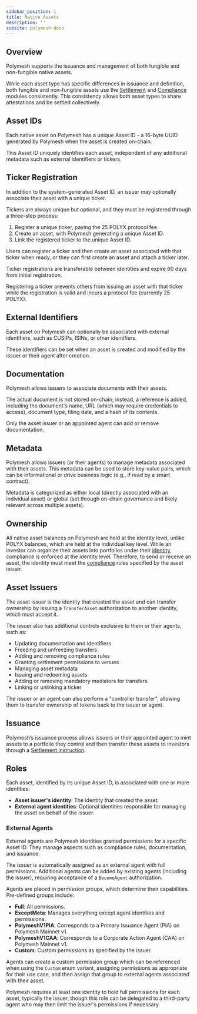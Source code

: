 ```yaml
---
sidebar_position: 1
title: Native Assets
description: ''
subsite: polymesh-docs
---
```


## Overview

Polymesh supports the issuance and management of both fungible and non-fungible native assets.

While each asset type has specific differences in issuance and definition, both fungible and non-fungible assets use the [Settlement](../../settlement/) and [Compliance](../../compliance/) modules consistently. This consistency allows both asset types to share attestations and be settled collectively.

## Asset IDs

Each native asset on Polymesh has a unique Asset ID - a 16-byte UUID generated by Polymesh when the asset is created on-chain.

This Asset ID uniquely identifies each asset, independent of any additional metadata such as external identifiers or tickers.

## Ticker Registration

In addition to the system-generated Asset ID, an issuer may optionally associate their asset with a unique ticker.

Tickers are always unique but optional, and they must be registered through a three-step process:

1. Register a unique ticker, paying the 25 POLYX protocol fee.
2. Create an asset, with Polymesh generating a unique Asset ID.
3. Link the registered ticker to the unique Asset ID.

Users can register a ticker and then create an asset associated with that ticker when ready, or they can first create an asset and attach a ticker later.

Ticker registrations are transferable between identities and expire 60 days from initial registration.

Registering a ticker prevents others from issuing an asset with that ticker while the registration is valid and incurs a protocol fee (currently 25 POLYX).

## External Identifiers

Each asset on Polymesh can optionally be associated with external identifiers, such as CUSIPs, ISINs, or other identifiers.

These identifiers can be set when an asset is created and modified by the issuer or their agent after creation.

## Documentation

Polymesh allows issuers to associate documents with their assets.

The actual document is not stored on-chain; instead, a reference is added, including the document's name, URL (which may require credentials to access), document type, filing date, and a hash of its contents.

Only the asset issuer or an appointed agent can add or remove documentation.

## Metadata

Polymesh allows issuers (or their agents) to manage metadata associated with their assets. This metadata can be used to store key-value pairs, which can be informational or drive business logic (e.g., if read by a smart contract).

Metadata is categorized as either local (directly associated with an individual asset) or global (set through on-chain governance and likely relevant across multiple assets).

## Ownership

All native asset balances on Polymesh are held at the identity level, unlike POLYX balances, which are held at the individual key level. While an investor can organize their assets into portfolios under their [identity](../identity/), compliance is enforced at the identity level. Therefore, to send or receive an asset, the identity must meet the [compliance](../compliance/) rules specified by the asset issuer.

## Asset Issuers

The asset issuer is the identity that created the asset and can transfer ownership by issuing a `TransferAsset` authorization to another identity, which must accept it.

The issuer also has additional controls exclusive to them or their agents, such as:

- Updating documentation and identifiers
- Freezing and unfreezing transfers
- Adding and removing compliance rules
- Granting settlement permissions to venues
- Managing asset metadata
- Issuing and redeeming assets
- Adding or removing mandatory mediators for transfers
- Linking or unlinking a ticker

The issuer or an agent can also perform a "controller transfer", allowing them to transfer ownership of tokens back to the issuer or agent.

## Issuance

Polymesh’s issuance process allows issuers or their appointed agent to mint assets to a portfolio they control and then transfer these assets to investors through a [Settlement instruction](../../settlement/).

## Roles

Each asset, identified by its unique Asset ID, is associated with one or more identities:

- **Asset issuer's identity**: The identity that created the asset.
- **External agent identities**: Optional identities responsible for managing the asset on behalf of the issuer.

### External Agents

External agents are Polymesh identities granted permissions for a specific Asset ID. They manage aspects such as compliance rules, documentation, and issuance.

The issuer is automatically assigned as an external agent with full permissions. Additional agents can be added by existing agents (including the issuer), requiring acceptance of a `BecomeAgent` authorization.

Agents are placed in permission groups, which determine their capabilities. Pre-defined groups include:

- **Full**: All permissions.
- **ExceptMeta**: Manages everything except agent identities and permissions.
- **PolymeshV1PIA**: Corresponds to a Primary Issuance Agent (PIA) on Polymesh Mainnet v1.
- **PolymeshV1CAA**: Corresponds to a Corporate Action Agent (CAA) on Polymesh Mainnet v1.
- **Custom**: Custom permissions as specified by the issuer.

Agents can create a custom permission group which can be referenced when using the `Custom` enum variant, assigning permissions as appropriate for their use case, and then assign that group to external agents associated with their asset.

Polymesh requires at least one identity to hold full permissions for each asset, typically the issuer, though this role can be delegated to a third-party agent who may then limit the issuer's permissions if necessary.
